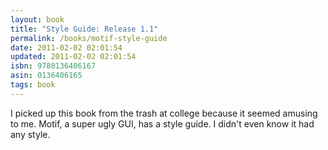```yaml
---
layout: book
title: "Style Guide: Release 1.1"
permalink: /books/motif-style-guide
date: 2011-02-02 02:01:54
updated: 2011-02-02 02:01:54
isbn: 9780136406167
asin: 0136406165
tags: book
---
```

I picked up this book from the trash at college because it seemed amusing to
me. Motif, a super ugly GUI, has a style guide. I didn't even know it had any
style.
